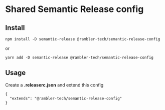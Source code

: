 # Shared Semantic Release config

## Install

```
npm install -D semantic-release @rambler-tech/semantic-release-config
```

or

```
yarn add -D semantic-release @rambler-tech/semantic-release-config
```

## Usage

Create a **.releaserc.json** and extend this config

```
{
  "extends": "@rambler-tech/semantic-release-config"
}
```
